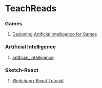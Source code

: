 # TeachReads


### Games

1. [Designing Artificial Intelligence for Games](https://software.intel.com/en-us/articles/designing-artificial-intelligence-for-games-part-1)

### Artificial Intelligence

1. [artificial_intelligence](https://www.tutorialspoint.com/artificial_intelligence/index.htm)

### Sketch-React

1. [Sketchapp-React Tutorial](https://design-nation.icons8.com/sketching-a-design-system-with-react-sketchapp-43e24993c8f2)